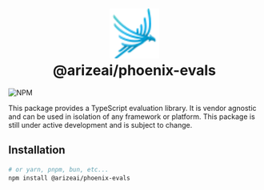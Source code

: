 <h1 align="center" style="border-bottom: none">
    <div>
        <a href="https://phoenix.arize.com/?utm_medium=github&utm_content=header_img&utm_campaign=phoenix-client-ts">
            <picture>
                <source media="(prefers-color-scheme: dark)" srcset="https://raw.githubusercontent.com/Arize-ai/phoenix-assets/refs/heads/main/logos/Phoenix/phoenix.svg">
                <source media="(prefers-color-scheme: light)" srcset="https://raw.githubusercontent.com/Arize-ai/phoenix-assets/refs/heads/main/logos/Phoenix/phoenix-white.svg">
                <img alt="Arize Phoenix logo" src="https://raw.githubusercontent.com/Arize-ai/phoenix-assets/refs/heads/main/logos/Phoenix/phoenix.svg" width="100" />
            </picture>
        </a>
        <br>
        @arizeai/phoenix-evals
    </div>
</h1>

![NPM](https://img.shields.io/npm/v/%40arizeai%2Fphoenix-evals)

This package provides a TypeScript evaluation library. It is vendor agnostic and can be used in isolation of any framework or platform. This package is still under active development and is subject to change.

## Installation

```bash
# or yarn, pnpm, bun, etc...
npm install @arizeai/phoenix-evals
```
